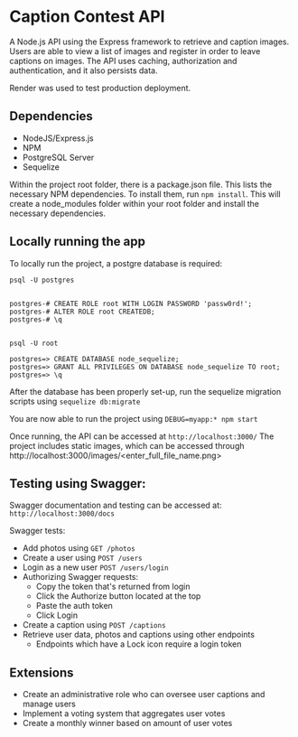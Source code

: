 # Caption Contest API

A Node.js API using the Express framework to retrieve and caption images. Users are able to view a list of images and register in order to leave captions on images. The API uses caching, authorization and authentication, and it also persists data.

Render was used to test production deployment.

## Dependencies

- NodeJS/Express.js
- NPM
- PostgreSQL Server
- Sequelize

Within the project root folder, there is a package.json file. This lists the necessary NPM dependencies. To install them, run `npm install`. This will
create a node_modules folder within your root folder and install the necessary
dependencies. 


 
## Locally running the app

To locally run the project, a postgre database is required:

```
psql -U postgres


postgres-# CREATE ROLE root WITH LOGIN PASSWORD 'passw0rd!'; 
postgres-# ALTER ROLE root CREATEDB;
postgres-# \q


psql -U root

postgres=> CREATE DATABASE node_sequelize;
postgres=> GRANT ALL PRIVILEGES ON DATABASE node_sequelize TO root;
postgres=> \q
```

After the database has been properly set-up, run the sequelize 
migration scripts using `sequelize db:migrate`

You are now able to run the project using `DEBUG=myapp:* npm start`

Once running, the API can be accessed at `http://localhost:3000/`
The project includes static images, which can be accessed through http://localhost:3000/images/<enter_full_file_name.png>


## Testing using Swagger:

Swagger documentation and testing can be accessed at: 
`http://localhost:3000/docs`

Swagger tests:

- Add photos using `GET /photos`
- Create a user using `POST /users`
- Login as a new user `POST /users/login`
- Authorizing Swagger requests:
   - Copy the token that's returned from login
   - Click the Authorize button located at the top
   - Paste the auth token
   - Click Login
- Create a caption using `POST /captions`
 - Retrieve user data, photos and captions using other endpoints
   - Endpoints which have a Lock icon require a login token


## Extensions

- Create an administrative role who can oversee user captions and manage users
- Implement a voting system that aggregates user votes
- Create a monthly winner based on amount of user votes
